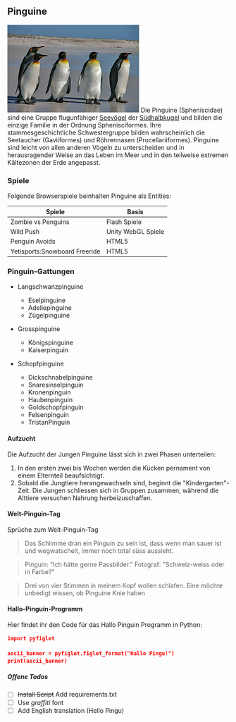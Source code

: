 ## Pinguine

![Pinguine](/images/pinguin.jpg)
Die Pinguine (Spheniscidae) sind eine Gruppe flugunfähiger [Seevögel](https://de.wikipedia.org/wiki/Meeresvogel) der [Südhalbkugel](https://de.wikipedia.org/wiki/S%C3%BCdhalbkugel) und bilden die einzige Familie in der Ordnung Sphenisciformes. Ihre stammesgeschichtliche Schwestergruppe bilden wahrscheinlich die Seetaucher (Gaviiformes) und Röhrennasen (Procellariiformes). Pinguine sind leicht von allen anderen Vögeln zu unterscheiden und in herausragender Weise an das Leben im Meer und in den teilweise extremen Kältezonen der Erde angepasst.

### Spiele

Folgende Browserspiele beinhalten Pinguine als Entities:

| Spiele                        | Basis              |
| ----------------------------- | ------------------ |
| Zombie vs Penguins            | Flash Spiele       |
| Wild Push                     | Unity WebGL Spiele |
| Penguin Avoids                | HTML5              |
| Yetisports:Snowboard Freeride | HTML5              |

### Pinguin-Gattungen

- Langschwanzpinguine

  - Eselpinguine
  - Adeliepinguine
  - Zügelpinguine

- Grosspinguine
  - Königspinguine
  - Kaiserpinguin
- Schopfpinguine
  - Dickschnabelpinguine
  - Snaresinselpinguin
  - Kronenpinguin
  - Haubenpinguin
  - Goldschopfpinguin
  - Felsenpinguin
  - TristanPinguin

#### Aufzucht

Die Aufzucht der Jungen Pinguine lässt sich in zwei Phasen unterteilen:

1. In den ersten zwei bis Wochen werden die Kücken pernament von einem Elternteil beaufsichtigt.
2. Sobald die Jungtiere herangewachseln sind, beginnt die "Kindergarten"-Zeit. Die Jungen schliessen sich in Gruppen zusammen, während die Alttiere versuchen Nahrung herbeizuschaffen.

#### Welt-Pinguin-Tag

Sprüche zum Welt-Pinguin-Tag

> Das Schlimme dran ein Pinguin zu sein ist, dass wenn man sauer ist und wegwatschelt, immer noch total süss aussieht.

> Pinguin: "Ich hätte gerne Passbilder." Fotograf: "Schweiz-weiss oder in Farbe?"

> Drei von vier Stimmen in meinem Kopf wollen schlafen. Eine möchte unbedigt wissen, ob Pinguine Knie haben

#### Hallo-Pinguin-Programm

Hier findet ihr den Code für das Hallo Pinguin Programm in Python:

```json
import pyfiglet

ascii_banner = pyfiglet.figlet_format("Hallo Pingu!")
print(ascii_banner)
```

##### Offene Todos

- [ ] ~~Install Script~~ Add requirements.txt
- [ ] Use _graffiti_ font
- [ ] Add English translation (Hello Pingu)
